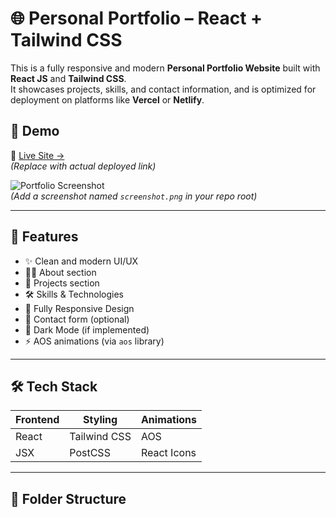 # 🌐 Personal Portfolio – React + Tailwind CSS

This is a fully responsive and modern **Personal Portfolio Website** built with **React JS** and **Tailwind CSS**.  
It showcases projects, skills, and contact information, and is optimized for deployment on platforms like **Vercel** or **Netlify**.

## 📸 Demo

🔗 [Live Site →](https://your-deployed-link.vercel.app)  
*(Replace with actual deployed link)*

![Portfolio Screenshot](./screenshot.png)  
*(Add a screenshot named `screenshot.png` in your repo root)*

---

## 🚀 Features

- ✨ Clean and modern UI/UX
- 🧑‍💼 About section
- 💼 Projects section
- 🛠️ Skills & Technologies
- 📱 Fully Responsive Design
- 📨 Contact form (optional)
- 🌙 Dark Mode (if implemented)
- ⚡ AOS animations (via `aos` library)

---

## 🛠️ Tech Stack

| Frontend | Styling        | Animations |
|----------|----------------|------------|
| React    | Tailwind CSS   | AOS        |
| JSX      | PostCSS        | React Icons |

---

## 📂 Folder Structure

